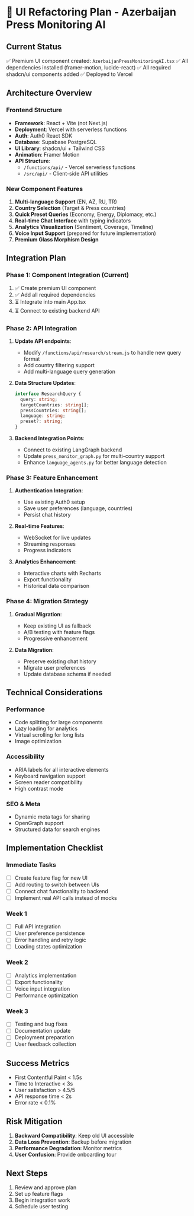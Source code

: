# 🎨 UI Refactoring Plan - Azerbaijan Press Monitoring AI

## Current Status
✅ Premium UI component created: `AzerbaijanPressMonitoringAI.tsx`
✅ All dependencies installed (framer-motion, lucide-react)
✅ All required shadcn/ui components added
✅ Deployed to Vercel

## Architecture Overview

### Frontend Structure
- **Framework**: React + Vite (not Next.js)
- **Deployment**: Vercel with serverless functions
- **Auth**: Auth0 React SDK
- **Database**: Supabase PostgreSQL
- **UI Library**: shadcn/ui + Tailwind CSS
- **Animation**: Framer Motion
- **API Structure**:
  - `/functions/api/` - Vercel serverless functions
  - `/src/api/` - Client-side API utilities

### New Component Features
1. **Multi-language Support** (EN, AZ, RU, TR)
2. **Country Selection** (Target & Press countries)
3. **Quick Preset Queries** (Economy, Energy, Diplomacy, etc.)
4. **Real-time Chat Interface** with typing indicators
5. **Analytics Visualization** (Sentiment, Coverage, Timeline)
6. **Voice Input Support** (prepared for future implementation)
7. **Premium Glass Morphism Design**

## Integration Plan

### Phase 1: Component Integration (Current)
1. ✅ Create premium UI component
2. ✅ Add all required dependencies
3. ⏳ Integrate into main App.tsx
4. ⏳ Connect to existing backend API

### Phase 2: API Integration
1. **Update API endpoints**:
   - Modify `/functions/api/research/stream.js` to handle new query format
   - Add country filtering support
   - Add multi-language query generation

2. **Data Structure Updates**:
   ```typescript
   interface ResearchQuery {
     query: string;
     targetCountries: string[];
     pressCountries: string[];
     language: string;
     preset?: string;
   }
   ```

3. **Backend Integration Points**:
   - Connect to existing LangGraph backend
   - Update `press_monitor_graph.py` for multi-country support
   - Enhance `language_agents.py` for better language detection

### Phase 3: Feature Enhancement
1. **Authentication Integration**:
   - Use existing Auth0 setup
   - Save user preferences (language, countries)
   - Persist chat history

2. **Real-time Features**:
   - WebSocket for live updates
   - Streaming responses
   - Progress indicators

3. **Analytics Enhancement**:
   - Interactive charts with Recharts
   - Export functionality
   - Historical data comparison

### Phase 4: Migration Strategy
1. **Gradual Migration**:
   - Keep existing UI as fallback
   - A/B testing with feature flags
   - Progressive enhancement

2. **Data Migration**:
   - Preserve existing chat history
   - Migrate user preferences
   - Update database schema if needed

## Technical Considerations

### Performance
- Code splitting for large components
- Lazy loading for analytics
- Virtual scrolling for long lists
- Image optimization

### Accessibility
- ARIA labels for all interactive elements
- Keyboard navigation support
- Screen reader compatibility
- High contrast mode

### SEO & Meta
- Dynamic meta tags for sharing
- OpenGraph support
- Structured data for search engines

## Implementation Checklist

### Immediate Tasks
- [ ] Create feature flag for new UI
- [ ] Add routing to switch between UIs
- [ ] Connect chat functionality to backend
- [ ] Implement real API calls instead of mocks

### Week 1
- [ ] Full API integration
- [ ] User preference persistence
- [ ] Error handling and retry logic
- [ ] Loading states optimization

### Week 2
- [ ] Analytics implementation
- [ ] Export functionality
- [ ] Voice input integration
- [ ] Performance optimization

### Week 3
- [ ] Testing and bug fixes
- [ ] Documentation update
- [ ] Deployment preparation
- [ ] User feedback collection

## Success Metrics
- First Contentful Paint < 1.5s
- Time to Interactive < 3s
- User satisfaction > 4.5/5
- API response time < 2s
- Error rate < 0.1%

## Risk Mitigation
1. **Backward Compatibility**: Keep old UI accessible
2. **Data Loss Prevention**: Backup before migration
3. **Performance Degradation**: Monitor metrics
4. **User Confusion**: Provide onboarding tour

## Next Steps
1. Review and approve plan
2. Set up feature flags
3. Begin integration work
4. Schedule user testing